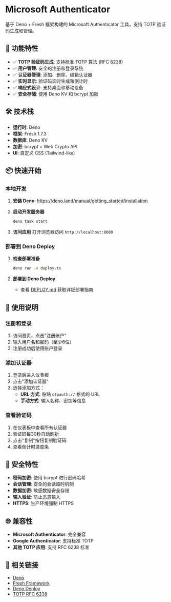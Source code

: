 # Microsoft Authenticator

基于 Deno + Fresh 框架构建的 Microsoft Authenticator 工具，支持 TOTP 验证码生成和管理。

## 🚀 功能特性

- ✅ **TOTP 验证码生成**: 支持标准 TOTP 算法 (RFC 6238)
- ✅ **用户管理**: 安全的注册和登录系统
- ✅ **认证器管理**: 添加、删除、编辑认证器
- ✅ **实时显示**: 验证码实时生成和倒计时
- ✅ **响应式设计**: 支持桌面和移动设备
- ✅ **安全存储**: 使用 Deno KV 和 bcrypt 加密

## 🛠️ 技术栈

- **运行时**: Deno
- **框架**: Fresh 1.7.3
- **数据库**: Deno KV
- **加密**: bcrypt + Web Crypto API
- **UI**: 自定义 CSS (Tailwind-like)

## 📦 快速开始

### 本地开发

1. **安装 Deno**: https://deno.land/manual/getting_started/installation

2. **启动开发服务器**
   ```bash
   deno task start
   ```

3. **访问应用**
   打开浏览器访问 `http://localhost:8000`

### 部署到 Deno Deploy

1. **检查部署准备**
   ```bash
   deno run -A deploy.ts
   ```

2. **部署到 Deno Deploy**
   - 查看 [DEPLOY.md](./DEPLOY.md) 获取详细部署指南

## 📱 使用说明

### 注册和登录
1. 访问首页，点击"注册账户"
2. 输入用户名和密码（至少6位）
3. 注册成功后使用账户登录

### 添加认证器
1. 登录后进入仪表板
2. 点击"添加认证器"
3. 选择添加方式：
   - **URL 方式**: 粘贴 `otpauth://` 格式的 URL
   - **手动方式**: 输入名称、密钥等信息

### 查看验证码
1. 在仪表板中查看所有认证器
2. 验证码每30秒自动刷新
3. 点击"复制"按钮复制验证码
4. 查看倒计时进度条

## 🔐 安全特性

- **密码加密**: 使用 bcrypt 进行密码哈希
- **会话管理**: 安全的会话超时机制
- **数据加密**: 敏感数据安全存储
- **输入验证**: 防止恶意输入
- **HTTPS**: 生产环境强制 HTTPS

## 🌐 兼容性

- **Microsoft Authenticator**: 完全兼容
- **Google Authenticator**: 支持标准 TOTP
- **其他 TOTP 应用**: 支持 RFC 6238 标准

## 🔗 相关链接

- [Deno](https://deno.land/)
- [Fresh Framework](https://fresh.deno.dev/)
- [Deno Deploy](https://deno.com/deploy)
- [TOTP RFC 6238](https://tools.ietf.org/html/rfc6238)
